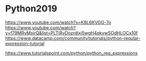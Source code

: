 # Python2019

https://www.youtube.com/watch?v=K8L6KVGG-7o
https://www.youtube.com/watch?v=f79MRyMsjrQ&list=PLTjRvDozrdlxj5wgH4qkvwSOdHLOCx10f
https://www.datacamp.com/community/tutorials/python-regular-expression-tutorial

https://www.tutorialspoint.com/python/python_reg_expressions
